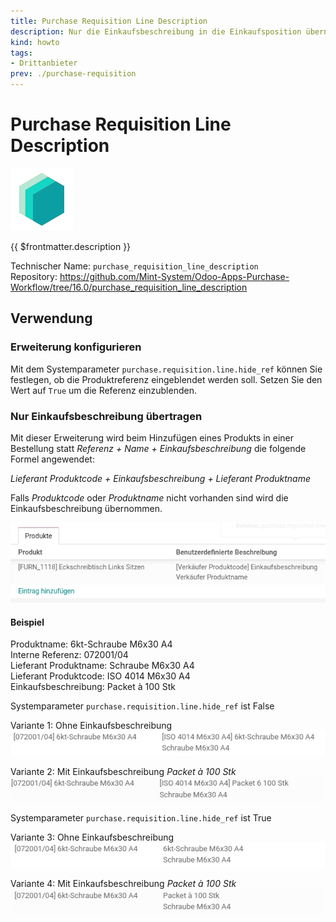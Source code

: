 ```yaml
---
title: Purchase Requisition Line Description
description: Nur die Einkaufsbeschreibung in die Einkaufsposition übernehmen.
kind: howto
tags:
- Drittanbieter
prev: ./purchase-requisition
---
```

# Purchase Requisition Line Description
![icon_oms_box](attachments/icons_odoo_mint_system.png)

{{ $frontmatter.description }}

Technischer Name: `purchase_requisition_line_description`\
Repository: <https://github.com/Mint-System/Odoo-Apps-Purchase-Workflow/tree/16.0/purchase_requisition_line_description>

## Verwendung

### Erweiterung konfigurieren

Mit dem Systemparameter `purchase.requisition.line.hide_ref` können Sie festlegen, ob die Produktreferenz eingeblendet werden soll. Setzen Sie den Wert auf `True` um die Referenz einzublenden.

### Nur Einkaufsbeschreibung übertragen

Mit dieser Erweiterung wird beim Hinzufügen eines Produkts in einer Bestellung statt *Referenz + Name + Einkaufsbeschreibung* die folgende Formel angewendet:

*Lieferant Produktcode + Einkaufsbeschreibung + Lieferant Produktname*

Falls *Produktcode* oder *Produktname* nicht vorhanden sind wird die Einkaufsbeschreibung übernommen.

![](attachments/Purchase%20Requisition%20Line%20Description.png)


#### Beispiel
Produktname: 6kt-Schraube M6x30 A4\
Interne Referenz: 072001/04\
Lieferant Produktname: Schraube M6x30 A4\
Lieferant Produktcode: ISO 4014 M6x30 A4\
Einkaufsbeschreibung: Packet à 100 Stk


Systemparameter `purchase.requisition.line.hide_ref` ist False

Variante 1: Ohne Einkaufsbeschreibung
![](attachments/Purchase%20Requisition%20Line%20Description%20Variante%201.png)

Variante 2: Mit Einkaufsbeschreibung *Packet à 100 Stk*
![](attachments/Purchase%20Requisition%20Line%20Description%20Variante%202.png)

Systemparameter `purchase.requisition.line.hide_ref` ist True

Variante 3: Ohne Einkaufsbeschreibung
![](attachments/Purchase%20Requisition%20Line%20Description%20Variante%203.png)

Variante 4: Mit Einkaufsbeschreibung *Packet à 100 Stk*
![](attachments/Purchase%20Requisition%20Line%20Description%20Variante%204.png)
